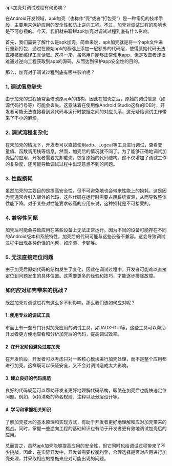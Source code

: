 apk加壳对调试过程有何影响？

在Android开发领域，apk加壳（也称作“壳”或者“打包壳”）是一种常见的技术手段，主要用来保护应用的安全性和防止逆向工程。不过，加壳对调试过程的影响也是不可忽视的。今天，我们就来聊聊apk加壳对调试过程到底有什么影响。

首先，我们需要了解什么是apk加壳。简单来说，apk加壳就是将一个apk文件进行重新打包，通过在原始apk的基础上添加一层额外的代码层，使得原始代码无法直接被反编译工具读取。这样一来，虽然用户能够正常使用app，但是攻击者却很难通过逆向工程获取到app的源码，从而达到保护app安全性的目的。

那么，加壳对于调试过程到底有哪些影响呢？

### 1. 调试信息缺失

由于加壳的过程通常会修改原apk的结构，因此在加壳之后，原始的调试信息（如源代码行号等）可能会丢失。这意味着在使用像Android Studio这样的IDE时，开发者可能无法直接看到源代码与运行时数据之间的对应关系，这无疑给调试工作带来了不小的麻烦。

### 2. 调试流程复杂化

在未加壳的情况下，开发者可以直接使用adb、Logcat等工具进行调试，查看变量值、函数调用栈等信息。然而，加壳后的情况就不同了。为了能够正确地调试加壳后的应用，开发者需要先卸载壳，恢复原始的代码结构。这不仅增加了调试工作的复杂度，还可能导致调试过程中出现意想不到的问题。

### 3. 性能损耗

虽然加壳的主要目的是提高安全性，但不可避免地也会带来性能上的损耗。这是因为壳通常会引入额外的代码，这些代码在运行时需要占用系统资源，从而导致整体性能下降。对于某些对性能要求较高的应用来说，这种损耗是不可接受的。

### 4. 兼容性问题

加壳后可能会导致应用在某些设备上无法正常运行。因为不同的设备可能存在不同的Android版本和系统特性，加壳后的代码可能与这些设备不兼容。这会导致调试过程中出现各种奇怪的问题，如崩溃、卡顿等。

### 5. 无法直接定位问题

由于加壳后原始代码的结构发生了变化，因此在调试过程中，开发者可能难以直接定位到问题发生的具体位置。这需要更多的经验和技巧，才能逐步排除故障。

### 如何应对加壳带来的挑战？

既然加壳对调试过程有这么多不利影响，那么我们该如何应对呢？

#### 1. 使用专业的调试工具

市面上有一些专门针对加壳应用的调试工具，如JADX-GUI等。这些工具可以帮助开发者更方便地查看和分析加壳后的代码，提高调试效率。

#### 2. 在开发阶段避免过度加壳

在开发阶段，开发者可以考虑只对一些核心模块进行加壳处理，而不是整个应用都进行加壳。这样既可以保证安全，又不会对调试造成太大影响。

#### 3. 建立良好的代码规范

良好的代码规范可以帮助开发者更好地理解代码结构，即使在加壳后也能快速定位问题。例如，保持清晰的命名规则、注释以及分层设计等。

#### 4. 学习和掌握相关知识

了解加壳技术的基本原理和实现方式，有助于开发者更好地理解和应对加壳带来的挑战。同时，掌握一些逆向工程的基础知识也有助于开发者更有效地调试加壳后的应用。

总而言之，虽然apk加壳能够提高应用的安全性，但它同时也给调试过程带来了不少挑战。因此，在实际开发中，开发者需要权衡利弊，合理选择是否对应用进行加壳处理，并采取相应的措施来应对可能出现的问题。